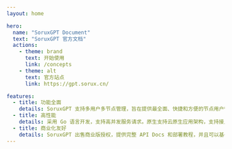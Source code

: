 ```yaml
---
layout: home

hero:
  name: "SoruxGPT Document"
  text: "SoruxGPT 官方文档"
  actions:
    - theme: brand
      text: 开始使用
      link: /concepts
    - theme: alt
      text: 官方站点
      link: https://gpt.sorux.cn/

features:
  - title: 功能全面
    details: SoruxGPT 支持多用户多节点管理，旨在提供最全面、快捷和方便的节点用户管理。同时支持若干审计、高自由度限速等等功能。
  - title: 高性能
    details: 采用 Go 语言开发，支持高并发服务请求。原生支持云原生应用架构，支持接入大型业务群。同时也基于最小化开发思想，最小化运行对配置要求极低。
  - title: 商业化友好
    details: SoruxGPT 出售商业版授权，提供完整 API Docs 和部署教程，并且可以基于商业用户需求开发新特性，可以做到开箱即用。
---
```


